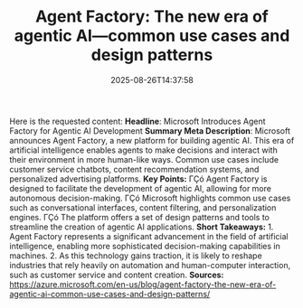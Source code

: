 ﻿---
title: "Agent Factory: The new era of agentic AI—common use cases and design patterns"
date: "2025-08-26T14:37:58"
category: "Markets"
summary: ""
slug: "agent factory the new era of agentic aicommon use cases and "
source_urls:
  - "https://azure.microsoft.com/en-us/blog/agent-factory-the-new-era-of-agentic-ai-common-use-cases-and-design-patterns/"
seo:
  title: "Agent Factory: The new era of agentic AI—common use cases and design patterns | Hash n Hedge"
  description: ""
  keywords: ["news", "markets", "brief"]
---
Here is the requested content:  **Headline**: Microsoft Introduces Agent Factory for Agentic AI Development  **Summary Meta Description**: Microsoft announces Agent Factory, a new platform for building agentic AI. This era of artificial intelligence enables agents to make decisions and interact with their environment in more human-like ways. Common use cases include customer service chatbots, content recommendation systems, and personalized advertising platforms.  **Key Points:**  ΓÇó Agent Factory is designed to facilitate the development of agentic AI, allowing for more autonomous decision-making. ΓÇó Microsoft highlights common use cases such as conversational interfaces, content filtering, and personalization engines. ΓÇó The platform offers a set of design patterns and tools to streamline the creation of agentic AI applications.  **Short Takeaways:**  1. Agent Factory represents a significant advancement in the field of artificial intelligence, enabling more sophisticated decision-making capabilities in machines. 2. As this technology gains traction, it is likely to reshape industries that rely heavily on automation and human-computer interaction, such as customer service and content creation.  **Sources:** https://azure.microsoft.com/en-us/blog/agent-factory-the-new-era-of-agentic-ai-common-use-cases-and-design-patterns/ 
